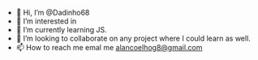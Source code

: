 - 👋 Hi, I’m @Dadinho68
- 👀 I’m interested in 
- 🌱 I’m currently learning JS.
- 💞️ I’m looking to collaborate on any project where I could learn as well.
- 📫 How to reach me emal me alancoelhog8@gmail.com

<!---
Dadinho68/Dadinho68 is a ✨ special ✨ repository because its `README.md` (this file) appears on your GitHub profile.
You can click the Preview link to take a look at your changes.
--->
